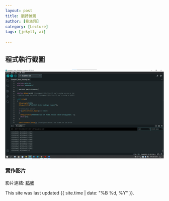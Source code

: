 ```yaml
---
layout: post
title: 脈搏偵測
author: [劉承翔]
category: [Lecture]
tags: [jekyll, ai]

---
```

## 程式執行截圖
![](https://github.com/sean207cc/MCU-course/blob/fd8de459da456e68d11cd347dacd43ef653d5ca8/images/pulse.png?raw=true)


### 實作影片
影片連結:
[點我](https://youtube.com/shorts/aCTJDaVOH-c?feature=share)


This site was last updated {{ site.time | date: "%B %d, %Y" }}.
